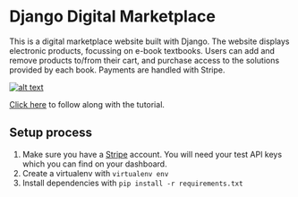 # Django Digital Marketplace

This is a digital marketplace website built with Django. The website displays electronic products, focussing on e-book textbooks. Users can add and remove products to/from their cart, and purchase access to the solutions provided by each book. Payments are handled with Stripe.

[![alt text](https://github.com/justdjango/digital_marketplace/blob/master/thumbnail.png "Logo")](https://www.justdjango.com/courses/build-a-digital-marketplace/)

[Click here](https://www.justdjango.com/courses/build-a-digital-marketplace/) to follow along with the tutorial.

## Setup process

1. Make sure you have a [Stripe](https://stripe.com/) account. You will need your test API keys which you can find on your dashboard.
2. Create a virtualenv with `virtualenv env`
3. Install dependencies with `pip install -r requirements.txt`
